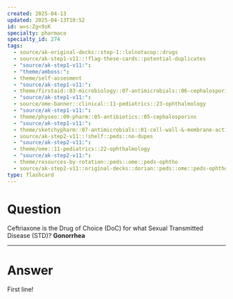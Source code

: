```yaml
---
created: 2025-04-13
updated: 2025-04-13T10:52
id: w=s:Zg<9sK
specialty: pharmaco
specialty_id: 274
tags:
  - source/ak-original-decks::step-1::lolnotacop::drugs
  - source/ak-step1-v11::!flag-these-cards::potential-duplicates
  - "source/ak-step1-v11:": 
  - "theme/amboss:": 
  - theme/self-assesment
  - "source/ak-step1-v11:": 
  - theme/firstaid::03-microbiology::07-antimicrobials::06-cephalosporins
  - "source/ak-step1-v11:": 
  - source/ome-banner::clinical::11-pediatrics::23-ophthalmology
  - "source/ak-step1-v11:": 
  - theme/physeo::09-pharm::05-antibiotics::05-cephalosporins
  - "source/ak-step1-v11:": 
  - theme/sketchypharm::07-antimicrobials::01-cell-wall-&-membrane-active-antibiotics::04-cephalosporins
  - source/ak-step2-v11::!shelf::peds::no-dupes
  - "source/ak-step2-v11:": 
  - theme/ome::11-pediatrics::22-ophthalmology
  - "source/ak-step2-v11:": 
  - theme/resources-by-rotation::peds::ome::peds-ophtho
  - source/ak-step2-v11::original-decks::dorian::peds::ome::peds-ophtho"
type: flashcard
---
```


# Question
Ceftriaxone is the Drug of Choice (DoC) for what Sexual Transmitted Disease (STD)?   **Gonorrhea**

---

# Answer
First line!